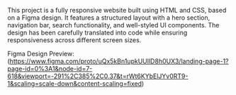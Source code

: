 This project is a fully responsive website built using HTML and CSS, based on a Figma design. It features a structured layout with a hero section, navigation bar, search functionality, and well-styled UI components. The design has been carefully translated into code while ensuring responsiveness across different screen sizes.

Figma Design Preview: (https://www.figma.com/proto/uQx5kBn1upkUUlID8h0UX3/landing-page-1?page-id=0%3A1&node-id=7-618&viewport=-291%2C385%2C0.37&t=rWt6KYbElJYv0RT9-1&scaling=scale-down&content-scaling=fixed)
